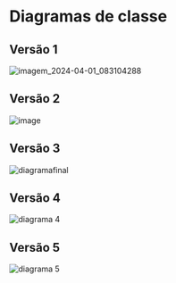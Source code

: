 # Diagramas de classe

## Versão 1
![imagem_2024-04-01_083104288](https://github.com/pucmg-aulas/projeto01-turmag2-mamonas-da-terra-media/assets/113954562/6674d282-4b76-4e11-8bfd-74f1f4d4b4b5)

## Versão 2
![image](https://github.com/pucmg-aulas/projeto01-turmag2-mamonas-da-terra-media/assets/65373363/a69613ce-68e0-4827-b7ec-a52b5596606e)

## Versão 3
![diagramafinal](https://github.com/pucmg-aulas/projeto01-turmag2-mamonas-da-terra-media/assets/65373363/95a71065-3387-4cfd-a6a5-3afbe397caaa)

## Versão 4
![diagrama 4](https://github.com/pucmg-aulas/projeto01-turmag2-mamonas-da-terra-media/assets/65373363/430774d6-a0f8-40b4-9165-ae4be282c7b7)

## Versão 5
![diagrama 5](https://github.com/pucmg-aulas/projeto01-turmag2-mamonas-da-terra-media/blob/7fe98f9d3a6a7f42404d2a8cba35b37b792194e1/docs/diagramas/Diagrama%20sem%20nome%20(1).png) 
